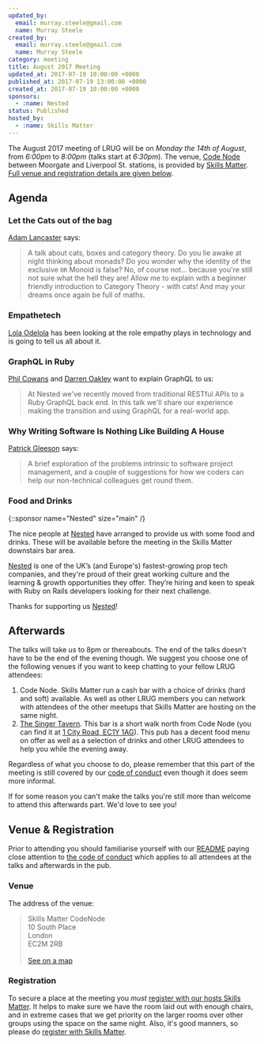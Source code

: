 ```yaml
---
updated_by:
  email: murray.steele@gmail.com
  name: Murray Steele
created_by:
  email: murray.steele@gmail.com
  name: Murray Steele
category: meeting
title: August 2017 Meeting
updated_at: 2017-07-19 10:00:00 +0000
published_at: 2017-07-19 13:00:00 +0000
created_at: 2017-07-19 10:00:00 +0000
sponsors:
  - :name: Nested
status: Published
hosted_by:
  - :name: Skills Matter
---
```


The August 2017 meeting of LRUG will be on *Monday the 14th of August*,
from _6:00pm_ to _8:00pm_ (talks start at _6:30pm_).  The venue, [Code
Node](https://skillsmatter.com/locations/264-skills-matter-codenode) between
Moorgate and Liverpool St. stations, is provided by [Skills
Matter](http://www.skillsmatter.com).  [Full venue and registration details are
given below](#august17registration).

## Agenda

### Let the Cats out of the bag

[Adam Lancaster](https://twitter.com/ItizAdz) says:

> A talk about cats, boxes and category theory.  Do you lie awake at night
> thinking about monads? Do you wonder why the identity of the exclusive
> `OR` Monoid is false? No, of course not... because you're still not sure
> what the hell they are! Allow me to explain with a beginner friendly
> introduction to Category Theory - with cats! And may your dreams once
> again be full of maths.

### Empathetech

[Lola Odelola](https://twitter.com/lolaodelola) has been looking at the role empathy
plays in technology and is going to tell us all about it.

### GraphQL in Ruby

[Phil Cowans](https://twitter.com/philcowans) and [Darren
Oakley](https://twitter.com/dazoakley) want to explain GraphQL to us:

> At Nested we've recently moved from traditional RESTful APIs to a Ruby
> GraphQL back end. In this talk we'll share our experience making the
> transition and using GraphQL for a real-world app.

### Why Writing Software Is Nothing Like Building A House

[Patrick Gleeson](http://patrickgleeson.com/) says:

> A brief exploration of the problems intrinsic to software project
> management, and a couple of suggestions for how we coders can help
> our non-technical colleagues get round them.


### Food and Drinks

{::sponsor name="Nested" size="main" /}

The nice people at [Nested][] have arranged to provide us with some food
and drinks. These will be available before the meeting in the Skills
Matter downstairs bar area.

[Nested][] is one of the UK’s (and Europe's) fastest-growing prop tech
companies, and they're proud of their great working culture and the
learning & growth opportunities they offer. They’re hiring and keen to
speak with Ruby on Rails developers looking for their next challenge.

Thanks for supporting us [Nested][]!

## Afterwards

The talks will take us to 8pm or thereabouts.  The end of the talks doesn't
have to be the end of the evening though.  We suggest you choose one of
the following venues if you want to keep chatting to your fellow LRUG
attendees:

1. Code Node.  Skills Matter run a cash bar with a
   choice of drinks (hard and soft) available.  As well as other LRUG members
   you can network with attendees of the other meetups that Skills Matter are
   hosting on the same night.
2. [The Singer Tavern](http://singertavern.com/).  This bar is a short walk
   north from Code Node (you can find it at [1 City Road, EC1Y
   1AG](https://goo.gl/maps/w9kPu)).  This pub has a decent food menu on offer
   as well as a selection of drinks and other LRUG attendees to help you
   while the evening away.

Regardless of what you choose to do, please remember that this part of the
meeting is still covered by our [code of
conduct](http://readme.lrug.org/#code-of-conduct) even though it does seem more
informal.

If for some reason you can't make the talks you're still more than welcome to
attend this afterwards part.  We'd love to see you!

Venue & Registration <a name="august17registration">&nbsp;</a>
-----------------------------------------------------------

Prior to attending you should familiarise yourself with our
[README](http://readme.lrug.org/) paying close attention to [the code of
conduct](http://readme.lrug.org/#code-of-conduct) which applies to
all attendees at the talks and afterwards in the pub.

### Venue

The address of the venue:

> Skills Matter CodeNode<br/>10 South Place<br/>London<br/>EC2M 2RB<br/><br/>[See on a map](https://goo.gl/maps/ONJT4)

### Registration

To secure a place at the meeting you *must* [register with our hosts
Skills Matter][skills-matter-event].  It helps to
make sure we have the room laid out with enough chairs, and in extreme cases
that we get priority on the larger rooms over other groups using the space on
the same night.  Also, it's good manners, so please do [register with Skills
Matter][skills-matter-event].


[skills-matter-event]: https://skillsmatter.com/meetups/9823-lrug-august-meetup
[Nested]: https://www.nested.com
